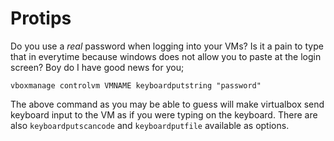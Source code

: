 # Protips
Do you use a *real* password when logging into your VMs? Is it a pain to type that in everytime because windows does not allow you to paste at the login screen? Boy do I have good news for you;

`vboxmanage controlvm VMNAME keyboardputstring "password"`

The above command as you may be able to guess will make virtualbox send keyboard input to the VM as if you were typing on the keyboard. There are also `keyboardputscancode` and `keyboardputfile` available as options.